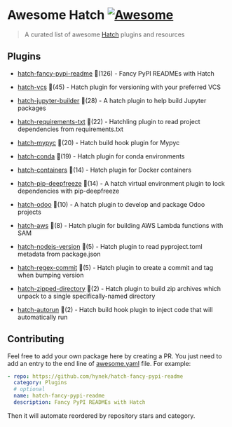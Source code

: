 # Awesome Hatch [![Awesome](https://awesome.re/badge-flat.svg)](https://github.com/sindresorhus/awesome)

> A curated list of awesome [Hatch](https://hatch.pypa.io/latest/) plugins and resources


## Plugins
  
- [hatch-fancy-pypi-readme](https://github.com/hynek/hatch-fancy-pypi-readme) 🌟(126) - Fancy PyPI READMEs with Hatch
  
- [hatch-vcs](https://github.com/ofek/hatch-vcs) 🌟(45) - Hatch plugin for versioning with your preferred VCS
  
- [hatch-jupyter-builder](https://github.com/jupyterlab/hatch-jupyter-builder) 🌟(28) - A hatch plugin to help build Jupyter packages
  
- [hatch-requirements-txt](https://github.com/repo-helper/hatch-requirements-txt) 🌟(22) - Hatchling plugin to read project dependencies from requirements.txt
  
- [hatch-mypyc](https://github.com/ofek/hatch-mypyc) 🌟(20) - Hatch build hook plugin for Mypyc
  
- [hatch-conda](https://github.com/OldGrumpyViking/hatch-conda) 🌟(19) - Hatch plugin for conda environments
  
- [hatch-containers](https://github.com/ofek/hatch-containers) 🌟(14) - Hatch plugin for Docker containers
  
- [hatch-pip-deepfreeze](https://github.com/sbidoul/hatch-pip-deepfreeze) 🌟(14) - A hatch virtual environment plugin to lock dependencies with pip-deepfreeze
  
- [hatch-odoo](https://github.com/acsone/hatch-odoo) 🌟(10) - A hatch plugin to develop and package Odoo projects
  
- [hatch-aws](https://github.com/aka-raccoon/hatch-aws) 🌟(8) - Hatch plugin for building AWS Lambda functions with SAM
  
- [hatch-nodejs-version](https://github.com/agoose77/hatch-nodejs-version) 🌟(5) - Hatch plugin to read pyproject.toml metadata from package.json
  
- [hatch-regex-commit](https://github.com/frankie567/hatch-regex-commit) 🌟(5) - Hatch plugin to create a commit and tag when bumping version
  
- [hatch-zipped-directory](https://github.com/dairiki/hatch-zipped-directory) 🌟(2) - Hatch plugin to build zip archives which unpack to a single specifically-named directory
  
- [hatch-autorun](https://github.com/ofek/hatch-autorun) 🌟(2) - Hatch build hook plugin to inject code that will automatically run
  


## Contributing

Feel free to add your own package here by creating a PR. You just need to add an entry to the end line of [awesome.yaml](./awesome.yaml) file.
For example:

```yaml
- repo: https://github.com/hynek/hatch-fancy-pypi-readme
  category: Plugins
  # optional
  name: hatch-fancy-pypi-readme
  description: Fancy PyPI READMEs with Hatch
```

Then it will automate reordered by repository stars and category.